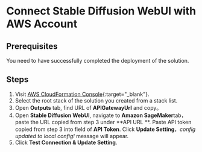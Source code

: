 # Connect Stable Diffusion WebUI with AWS Account

## Prerequisites

You need to have successfully completed the deployment of the solution.

## Steps

1. Visit [AWS CloudFormation Console](https://console.aws.amazon.com/cloudformation/){:target="_blank"}.
2. Select the root stack of the solution you created from a stack list.
3. Open **Outputs** tab, find URL of **APIGatewayUrl** and copy。
4. Open **Stable Diffusion WebUI**, navigate to **Amazon SageMaker**tab，paste the URL copied from step 3 under **API URL
   **. Paste API token copied from step 3 into field of **API Token**. Click **Update Setting**，*config updated to local
   config!* message will appear.
5. Click **Test Connection & Update Setting**.
